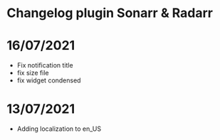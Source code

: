 # Changelog plugin Sonarr & Radarr

# 16/07/2021

- Fix notification title
- fix size file
- fix widget condensed

# 13/07/2021

- Adding localization to en_US




